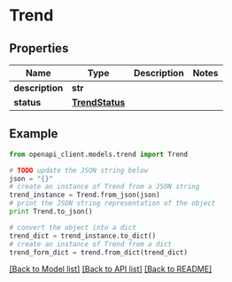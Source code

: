 # Trend


## Properties
Name | Type | Description | Notes
------------ | ------------- | ------------- | -------------
**description** | **str** |  | 
**status** | [**TrendStatus**](TrendStatus.md) |  | 

## Example

```python
from openapi_client.models.trend import Trend

# TODO update the JSON string below
json = "{}"
# create an instance of Trend from a JSON string
trend_instance = Trend.from_json(json)
# print the JSON string representation of the object
print Trend.to_json()

# convert the object into a dict
trend_dict = trend_instance.to_dict()
# create an instance of Trend from a dict
trend_form_dict = trend.from_dict(trend_dict)
```
[[Back to Model list]](../README.md#documentation-for-models) [[Back to API list]](../README.md#documentation-for-api-endpoints) [[Back to README]](../README.md)


